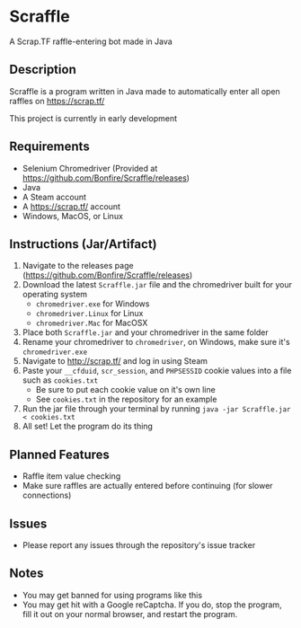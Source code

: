 # Scraffle
A Scrap.TF raffle-entering bot made in Java

## Description
Scraffle is a program written in Java made to automatically enter all open raffles on https://scrap.tf/

This project is currently in early development

## Requirements
  - Selenium Chromedriver (Provided at https://github.com/Bonfire/Scraffle/releases)
  - Java
  - A Steam account
  - A https://scrap.tf/ account
  - Windows, MacOS, or Linux
  
## Instructions (Jar/Artifact)
  1. Navigate to the releases page (https://github.com/Bonfire/Scraffle/releases)
  2. Download the latest ```Scraffle.jar``` file and the chromedriver built for your operating system
      - ```chromedriver.exe``` for Windows
      - ```chromedriver.Linux``` for Linux
      - ```chromedriver.Mac``` for MacOSX
  3. Place both ```Scraffle.jar``` and your chromedriver in the same folder
  4. Rename your chromedriver to ```chromedriver```, on Windows, make sure it's ```chromedriver.exe```
  5. Navigate to http://scrap.tf/ and log in using Steam
  6. Paste your ```__cfduid```, ```scr_session```, and ```PHPSESSID``` cookie values into a file such as ```cookies.txt```
      - Be sure to put each cookie value on it's own line
      - See ```cookies.txt``` in the repository for an example
  7. Run the jar file through your terminal by running ```java -jar Scraffle.jar < cookies.txt```
  8. All set! Let the program do its thing

## Planned Features
  - Raffle item value checking
  - Make sure raffles are actually entered before continuing (for slower connections)

## Issues
  - Please report any issues through the repository's issue tracker
  
## Notes
  - You may get banned for using programs like this
  - You may get hit with a Google reCaptcha. If you do, stop the program, fill it out on your normal browser, and restart the program.
